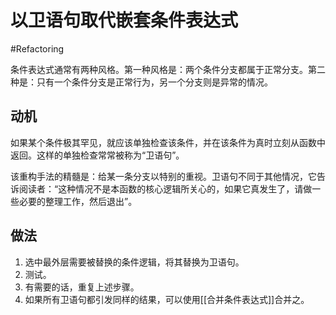 # 以卫语句取代嵌套条件表达式
#Refactoring 

条件表达式通常有两种风格。第一种风格是：两个条件分支都属于正常分支。第二种是：只有一个条件分支是正常行为，另一个分支则是异常的情况。

## 动机

如果某个条件极其罕见，就应该单独检查该条件，并在该条件为真时立刻从函数中返回。这样的单独检查常常被称为“卫语句”。

该重构手法的精髓是：给某一条分支以特别的重视。卫语句不同于其他情况，它告诉阅读者：“这种情况不是本函数的核心逻辑所关心的，如果它真发生了，请做一些必要的整理工作，然后退出”。

## 做法

1. 选中最外层需要被替换的条件逻辑，将其替换为卫语句。
2. 测试。
3. 有需要的话，重复上述步骤。
4. 如果所有卫语句都引发同样的结果，可以使用[[合并条件表达式]]合并之。